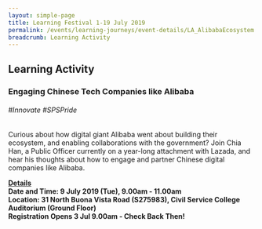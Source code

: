 ```yaml
---
layout: simple-page
title: Learning Festival 1-19 July 2019
permalink: /events/learning-journeys/event-details/LA_AlibabaEcosystem
breadcrumb: Learning Activity
---
```


## Learning Activity
### Engaging Chinese Tech Companies like Alibaba

###### _#Innovate #SPSPride_

Curious about how digital giant Alibaba went about building their ecosystem, and enabling collaborations with the government? Join Chia Han, a Public Officer currently on a year-long attachment with Lazada, and hear his thoughts about how to engage and partner Chinese digital companies like Alibaba.

<b><u>Details</u><br>
**Date and Time: 9 July 2019 (Tue), 9.00am - 11.00am** <br>
**Location: 31 North Buona Vista Road (S275983), Civil Service College Auditorium (Ground Floor)** <br>
Registration Opens 3 Jul 9.00am - Check Back Then!
<!--
**Indicate Your Interest [Here](https://www.eventbrite.sg/e/engaging-chinese-tech-companies-like-alibaba-tickets-64358467910)** 
-->
